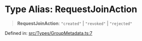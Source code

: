 # Type Alias: RequestJoinAction

> **RequestJoinAction**: `"created"` \| `"revoked"` \| `"rejected"`

Defined in: [src/Types/GroupMetadata.ts:7](https://github.com/Fokusdotid/Baileys/blob/d7495b24bcd136e35724329fba661cfcc0bc8eed/src/Types/GroupMetadata.ts#L7)
